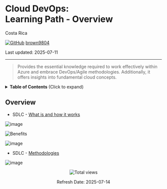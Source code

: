 # Cloud DevOps: <br> Learning Path - Overview

Costa Rica

[![GitHub](https://img.shields.io/badge/--181717?logo=github&logoColor=ffffff)](https://github.com/)
[brown9804](https://github.com/brown9804)

Last updated: 2025-07-11

----------

> Provides the essential knowledge required to work effectively within Azure and embrace DevOps/Agile methodologies. Additionally, it offers insights into fundamental cloud concepts. 

<details>
<summary><b>Table of Contents</b> (Click to expand)</summary>

- [Agile](./Agile)
- [DevOps](./DevOps)
- [Network](./Network)
- [GitHub](./GitHub)
- [Cloud Principles](./Cloud)
  - [0. Linux](./Cloud/0-linux)
    - [Working with Users and Permissions](./Cloud/0-linux/lab0)
    - [System Service Management, Runlevels and Boot Targets](./Cloud/0-linux/lab1)
    - [Securely Accessing Your System](./Cloud/0-linux/lab2)
    - [Package Management and Troubleshooting](./Cloud/0-linux/lab3)
    - [File Management, Permissions and Backup](./Cloud/0-linux/lab4)
    - [Working with Text Files and Streams](./Cloud/0-linux/lab5)
    - [Linux Device Management](./Cloud/0-linux/lab6)
    - [The Linux Shell](./Cloud/0-linux/lab7)
    - [Networking](./Cloud/0-linux/lab8)
    - [Processes Management](./Cloud/0-linux/lab9)
  - [1. Terraform](./Cloud/1-terraform)
    - [Installing Terraform and Working with Terraform Providers](./Cloud/1-terraform/lab0)
    - [Using Terraform CLI Commands (workspace and state) to Manipulate a Terraform Deployment](./Cloud/1-terraform/lab1)
    - [Building and Testing a Basic Terraform Module](./Cloud/1-terraform/lab2)
    - [Exploring Terraform State Functionality](./Cloud/1-terraform/lab3)
    - [Deploy an Azure Storage Account with Terraform](./Cloud/1-terraform/lab4)
    - [Deploy an Azure File Share and Blob Storage with Terraform](./Cloud/1-terraform/lab5)
    - [Deploy Azure VNETs and Subnets with Terraform](./Cloud/1-terraform/lab6)
    - [Create Azure NSGs with Terraform](./Cloud/1-terraform/lab7)
    - [Deploying an Azure VM with Terraform](./Cloud/1-terraform/lab8)
    - [Deploy a Web Application with Terraform](./Cloud/1-terraform/lab9)
    - [Deploy a MySQL Database with Terraform](./Cloud/1-terraform/lab_10)
    - [Migrating Terraform State to Terraform Cloud](./Cloud/1-terraform/lab_11)
    - [Using Terraform Provisioners to Set Up an Apache Web Server on AWS](./Cloud/1-terraform/lab_12)
    - [Make Changes to AWS Infrastructure Using Terraform](./Cloud/1-terraform/lab_13)
    - [Use Output Variables to Query Data in AWS Using Terraform](./Cloud/1-terraform/lab_14)
    - [Make Changes to Azure Infrastructure Using Terraform](./Cloud/1-terraform/lab_15)
    - [Use Output Variables to Query Data in Azure Using Terraform](./Cloud/1-terraform/lab_16)
    - [Use Terraform to Create a Kubernetes Deployment](./Cloud/1-terraform/lab_17)
    - [Manage Kubernetes Resources with Terraform](./Cloud/1-terraform/lab_18)
    - [Use Terraform to Create an EKS Deployment](./Cloud/1-terraform/lab_19)
    - [Troubleshooting a Terraform Deployment](./Cloud/1-terraform/lab_20)
    
  - [Automation Principles](./Cloud/2-automation_principles)
  - [Kubernetes Principles](./Cloud/3-kubernetes_principles)

</details>

## Overview

- SDLC - [What is and how it works](https://agilie.com/blog/what-is-the-software-development-life-cycle-sdlc-and-how-does-it-work)

![image](https://github.com/brown9804/SDLC-Cloud_Lpath/assets/24630902/e809d790-87d4-41a1-b9ea-071327ab6ef2)

![Benefits](https://github.com/brown9804/SDLC-Cloud_Lpath/assets/24630902/dc014629-a069-44f3-b657-7f8d39968272)

![image](https://github.com/brown9804/SDLC-Cloud_Lpath/assets/24630902/a3b6522f-88c2-4ede-a477-09280f5584b9)

- SDLC - [Methodologies](https://datarob.com/sdlc-methodologies/)

![image](https://github.com/brown9804/SDLC-Cloud_Lpath/assets/24630902/5ba714af-4238-48d3-9043-cbcd64a590f1)

<!-- START BADGE -->
<div align="center">
  <img src="https://img.shields.io/badge/Total%20views-673-limegreen" alt="Total views">
  <p>Refresh Date: 2025-07-14</p>
</div>
<!-- END BADGE -->
